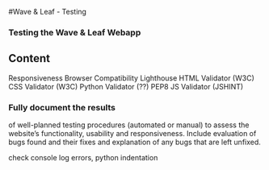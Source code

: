 #Wave & Leaf - Testing

### Testing the Wave & Leaf Webapp 

##  Content

Responsiveness
Browser Compatibility
Lighthouse
HTML Validator (W3C)
CSS Validator (W3C)
Python Validator (??) PEP8
JS Validator (JSHINT)

### Fully document the results
of well-planned testing
procedures (automated or
manual) to assess the
website’s functionality,
usability and
responsiveness. Include
evaluation of bugs found
and their fixes and
explanation of any bugs
that are left unfixed.

check console log errors, python indentation 
